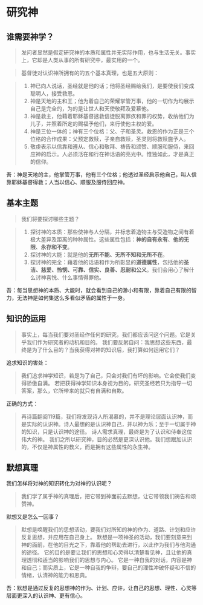 <link rel="stylesheet" type="text/css" href="../../auto-number.css">

# 研究神

## 谁需要神学？

> 发问者显然是假定研究神的本质和属性并无实际作用，也与生活无关。事实上，它却是人类从事的所有研究中，最实用的一个。

> 基督徒对认识神所拥有的的五个基本真理，也是五大原则：

> 1. 神已向人说话，圣经就是他的话；他将圣经赐给我们，是要使我们变成聪明人，接受救恩。
> 2. 神是天地的主和王；他为着自己的荣耀掌管万事，他的一切作为均展示自己是完全的，为的是让世人和天使敬拜及爱慕他。
> 3. 神是救主，他藉着耶稣基督拯救信徒脱离罪疚和罪的权势，收纳他们为儿子，并照着所定的赐福予他们，来行使他主权的爱。
> 4. 神是三位一体的；神有三个位格：父、子和圣灵。救恩的作为正是三个位格的合作成果：父预定救赎，子亲自救赎，圣灵则将救赎施予人。
> 5. 敬虔表示以信靠和遵从、信心和敬拜、祷告和颂赞、顺服和服侍，来回应神的启示。人必须活在和行在神话语的亮光中。惟独如此，才是真正的信仰。

吾：神是天地的主，他掌管万事，他有三个位格；他透过圣经启示他自己，叫人信靠耶稣基督得救；人当以信心、顺服及服侍回应神。

## 基本主题

> 我们将要探讨哪些主题？

> 1. 探讨神的本质：那些使神与人分隔，并标志着造物主与受造物之间有着极大差异及距离的种种属性。这些属性包括：**神的自有永有**、**他的无限**、**永存和不变**。
> 2. 探讨神的大能：就是他的**无所不能、无所不知和无所不在**。
> 3. 探讨神的完全：藉着他的话语和作为所彰显的**道德属性**，包括他的**圣洁、慈爱、怜悯、可靠、信实、良善、忍耐和公义**。我们会用心了解什么讨神喜悦、什么事情得罪他。

吾：每当思想神的本质、大能时，就会看到自己的渺小和有限，靠着自己有限的智力，无法神是如何集这么多看似矛盾的属性于一身。

## 知识的运用

> 事实上，每当我们要对圣经作任何的研究，我们都应该问这个问题。它是关乎我们作为研究者的动机和目的。
> 我们要反躬自问：我思想这些东西，最终是为了什么目的？当我获得对神的知识后，我打算如何运用它们？

追求知识的害处：

> 我们追求神学知识，若是为了自己，只会对我们有坏的影响。它会使我们变得骄傲自满。
> 若把获得神学知识本身视为目的，研究圣经若只为指导一切答案，那么，它所带来的就只有自满和自欺。

正确的方式：

> 再诗篇翻阅119篇，我们将发现诗人所渴慕的，并不是理论层面认识神，而是实际的认识神。诗人最想的是认识神自己，并以神为乐；至于一切属于神的知识，只是认识神的途径。
> 诗人需求真理，最终是为了认识和侍奉这位伟大的神。
> 我们之所以研究神，目的必然是更深认识他。我们想跟加认识的，不仅是神属性的教义，而是拥有这些属性的永生神。

## 默想真理

我们怎样将对神的知识转化为对神的认识呢？
> 我们学了属乎神的真理后，把它带到神面前去默想，让它带领我们祷告和颂赞神。

默想又是怎么一回事？
> 默想是唤醒我们的思想活动，要我们对所知的神的作为、道路、计划和应许反复思想，并应用在自己身上。
> 默想是一项神圣的活动，我们要刻意来到神的面前，在他的目光之下，靠着他的帮助去进行，以此作为我们与他沟通的途径。
> 它的目的是要让我们的思想和心灵得以清楚看见神，且让他的真理透彻和适当的影响我们的思想与内心。
> 它是一种自我的对话，内容是神和自己；而实质上，它是一种自我的争辩，要自己的理性冲破怀疑和不信的情绪，认清神的能力和恩典。

吾：默想是通过反复的思想神的作为、计划、应许，让自己的思想、理性、心灵等层面更深入的认识神、更有信心。

